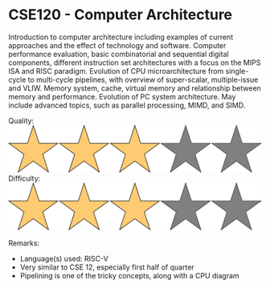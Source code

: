 # CSE120 - Computer Architecture

Introduction to computer architecture including examples of current approaches and the effect of technology and software. Computer performance evaluation, basic combinatorial and sequential digital components, different instruction set architectures with a focus on the MIPS ISA and RISC paradigm. Evolution of CPU microarchitecture from single-cycle to multi-cycle pipelines, with overview of super-scalar, multiple-issue and VLIW. Memory system, cache, virtual memory and relationship between memory and performance. Evolution of PC system architecture. May include advanced topics, such as parallel processing, MIMD, and SIMD.

Quality: ![](../Media/3star.png)
Difficulty: ![](../Media/3star.png)

Remarks:

- Language(s) used: RISC-V
- Very similar to CSE 12, especially first half of quarter
- Pipelining is one of the tricky concepts, along with a CPU diagram